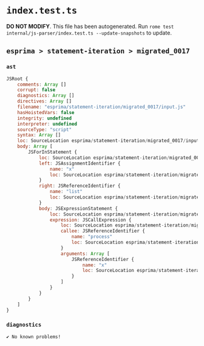 # `index.test.ts`

**DO NOT MODIFY**. This file has been autogenerated. Run `rome test internal/js-parser/index.test.ts --update-snapshots` to update.

## `esprima > statement-iteration > migrated_0017`

### `ast`

```javascript
JSRoot {
	comments: Array []
	corrupt: false
	diagnostics: Array []
	directives: Array []
	filename: "esprima/statement-iteration/migrated_0017/input.js"
	hasHoistedVars: false
	integrity: undefined
	interpreter: undefined
	sourceType: "script"
	syntax: Array []
	loc: SourceLocation esprima/statement-iteration/migrated_0017/input.js 1:0-2:0
	body: Array [
		JSForInStatement {
			loc: SourceLocation esprima/statement-iteration/migrated_0017/input.js 1:0-1:26
			left: JSAssignmentIdentifier {
				name: "x"
				loc: SourceLocation esprima/statement-iteration/migrated_0017/input.js 1:4-1:5 (x)
			}
			right: JSReferenceIdentifier {
				name: "list"
				loc: SourceLocation esprima/statement-iteration/migrated_0017/input.js 1:9-1:13 (list)
			}
			body: JSExpressionStatement {
				loc: SourceLocation esprima/statement-iteration/migrated_0017/input.js 1:15-1:26
				expression: JSCallExpression {
					loc: SourceLocation esprima/statement-iteration/migrated_0017/input.js 1:15-1:25
					callee: JSReferenceIdentifier {
						name: "process"
						loc: SourceLocation esprima/statement-iteration/migrated_0017/input.js 1:15-1:22 (process)
					}
					arguments: Array [
						JSReferenceIdentifier {
							name: "x"
							loc: SourceLocation esprima/statement-iteration/migrated_0017/input.js 1:23-1:24 (x)
						}
					]
				}
			}
		}
	]
}
```

### `diagnostics`

```
✔ No known problems!

```
